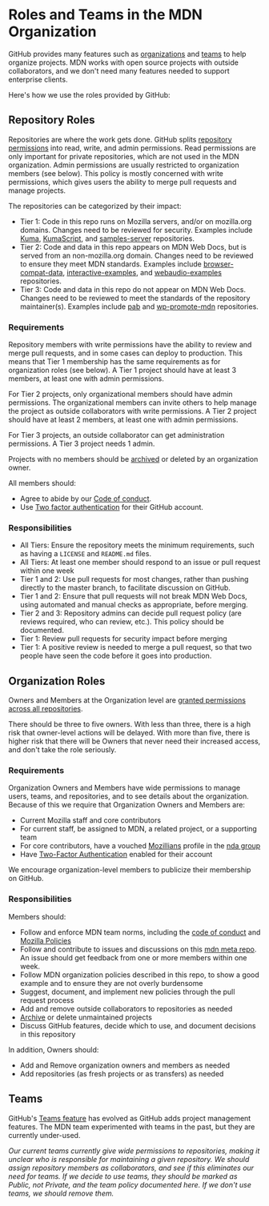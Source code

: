 # Roles and Teams in the MDN Organization

GitHub provides many features such as [organizations](https://help.github.com/articles/about-organizations/) and [teams](https://help.github.com/articles/about-teams/) to help organize projects. MDN works with open source projects with outside collaborators, and we don't need many features needed to support enterprise clients.

Here's how we use the roles provided by GitHub:

## Repository Roles
Repositories are where the work gets done. GitHub splits [repository permissions](https://help.github.com/articles/repository-permission-levels-for-an-organization/) into read, write, and admin permissions.  Read permissions are only important for private repositories, which are not used in the MDN organization. Admin permissions are usually restricted to organization members (see below). This policy is mostly concerned with write permissions, which gives users the ability to merge pull requests and manage projects.

The repositories can be categorized by their impact:

* Tier 1: Code in this repo runs on Mozilla servers, and/or on mozilla.org domains. Changes need to be reviewed for security. Examples include [Kuma](https://github.com/mozilla/kuma), [KumaScript](https://github.com/mdn/kumascript), and [samples-server](https://github.com/mdn/samples-server) repositories.
* Tier 2: Code and data in this repo appears on MDN Web Docs, but is served from an non-mozilla.org domain. Changes need to be reviewed to ensure they meet MDN standards. Examples include [browser-compat-data](https://github.com/mdn/browser-compat-data), [interactive-examples](https://github.com/mdn/interactive-examples), and [webaudio-examples](https://github.com/mdn/webaudio-examples) repositories.
* Tier 3: Code and data in this repo do not appear on MDN Web Docs. Changes need to be reviewed to meet the standards of the repository maintainer(s). Examples include [pab](https://github.com/mdn/pab) and [wp-promote-mdn](https://github.com/mdn/wp-promote-mdn) repositories.

### Requirements

Repository members with write permissions have the ability to review and merge pull requests, and in some cases can deploy to production. This means that Tier 1 membership has the same requirements as for organization roles (see below). A Tier 1 project should have at least 3 members, at least one with admin permissions.

For Tier 2 projects, only organizational members should have admin permissions. The organizational members can invite others to help manage the project as outside collaborators with write permissions. A Tier 2 project should have at least 2 members, at least one with admin permissions.

For Tier 3 projects, an outside collaborator can get administration permissions. A Tier 3 project needs 1 admin.

Projects with no members should be [archived](https://help.github.com/articles/about-archiving-repositories/) or deleted by an organization owner.

All members should:

* Agree to abide by our [Code of conduct](CODE_OF_CONDUCT.md).
* Use [Two factor authentication](https://github.com/blog/1614-two-factor-authentication) for their GitHub account.

### Responsibilities

* All Tiers: Ensure the repository meets the minimum requirements, such as having a ``LICENSE`` and ``README.md`` files.
* All Tiers: At least one member should respond to an issue or pull request within one week
* Tier 1 and 2: Use pull requests for most changes, rather than pushing directly to the master branch, to facilitate discussion on GitHub.
* Tier 1 and 2: Ensure that pull requests will not break MDN Web Docs, using automated and manual checks as appropriate, before merging.
* Tier 2 and 3: Repository admins can decide pull request policy (are reviews required, who can review, etc.). This policy should be documented.
* Tier 1: Review pull requests for security impact before merging
* Tier 1: A positive review is needed to merge a pull request, so that two people have seen the code before it goes into production.

## Organization Roles

Owners and Members at the Organization level are [granted permissions across all repositories](https://help.github.com/articles/permission-levels-for-an-organization/).

There should be three to five owners. With less than three, there is a high risk that owner-level actions will be delayed. With more than five, there is higher risk that there will be Owners that never need their increased access, and don't take the role seriously.

### Requirements
Organization Owners and Members have wide permissions to manage users, teams, and repositories, and to see details about the organization. Because of this we require that Organization Owners and Members are:

* Current Mozilla staff and core contributors
* For current staff, be assigned to MDN, a related project, or a supporting team
* For core contributors, have a vouched [Mozillians](https://mozillians.org) profile in the [nda group](https://mozillians.org/en-US/group/nda/)
* Have [Two-Factor Authentication](https://help.github.com/articles/securing-your-account-with-two-factor-authentication-2fa/) enabled for their account

We encourage organization-level members to publicize their membership on GitHub.

### Responsibilities

Members should:

* Follow and enforce MDN team norms, including the [code of conduct](CODE_OF_CONDUCT.md) and [Mozilla Policies](https://www.mozilla.org/en-US/about/governance/policies/)
* Follow and contribute to issues and discussions on this [mdn meta repo](https://github.com/mdn/mdn). An issue should get feedback from one or more members within one week.
* Follow MDN organization policies described in this repo, to show a good example and to ensure they are not overly burdensome
* Suggest, document, and implement new policies through the pull request process
* Add and remove outside collaborators to repositories as needed
* [Archive](https://help.github.com/articles/about-archiving-repositories/) or delete unmaintained projects
* Discuss GitHub features, decide which to use, and document decisions in this repository

In addition, Owners should:

* Add and Remove organization owners and members as needed
* Add repositories (as fresh projects or as transfers) as needed

## Teams

GitHub's [Teams feature](https://help.github.com/articles/organizing-members-into-teams/) has evolved as GitHub adds project management features. The MDN team experimented with teams in the past, but they are currently under-used.

*Our current teams currently give wide permissions to repositories, making it unclear who is responsible for maintaining a given repository.
We should assign repository members as collaborators, and see if this eliminates our need for teams. If we decide to use teams, they should be marked as Public, not Private, and the team policy documented here. If we don't use teams, we should remove them.*
